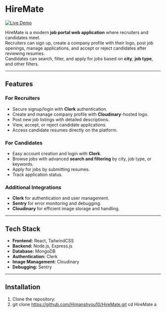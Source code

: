 # HireMate  
[![Live Demo](https://img.shields.io/badge/Live%20Demo-Click%20Here-brightgreen)](https://hire-mate-topaz.vercel.app/)

HireMate is a modern **job portal web application** where recruiters and candidates meet.  
Recruiters can sign up, create a company profile with their logo, post job openings, manage applications, and accept or reject candidates after reviewing resumes.  
Candidates can search, filter, and apply for jobs based on **city**, **job type**, and other filters.

---

## Features

### For Recruiters
- Secure signup/login with **Clerk** authentication.
- Create and manage company profile with **Cloudinary**-hosted logo.
- Post new job listings with detailed descriptions.
- View, accept, or reject candidate applications.
- Access candidate resumes directly on the platform.

### For Candidates
- Easy account creation and login with **Clerk**.
- Browse jobs with advanced **search and filtering** by city, job type, or keywords.
- Apply for jobs by submitting resumes.
- Track application status.

### Additional Integrations
- **Clerk** for authentication and user management.
- **Sentry** for error monitoring and debugging.
- **Cloudinary** for efficient image storage and handling.

---

## Tech Stack

- **Frontend:** React, TailwindCSS  
- **Backend:** Node.js, Express.js  
- **Database:** MongoDB  
- **Authentication:** Clerk  
- **Image Management:** Cloudinary  
- **Debugging:** Sentry  

---

## Installation

1. Clone the repository:
2. 
   git clone https://github.com/Himanshyou10/HireMate.git
   cd HireMate a

